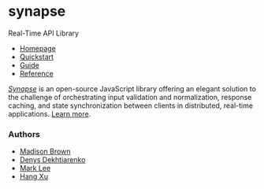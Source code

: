 # synapse

Real-Time API Library

- [Homepage](https://synapsejs.org)
- [Quickstart](https://synapsejs.org/quickstart/installation/)
- [Guide](https://synapsejs.org/guide/overview/)
- [Reference](https://synapsejs.org/reference/modules/synapse/)

[_Synapse_](https://synapsejs.org) is an open-source JavaScript library offering an elegant solution to the challenge of orchestrating input validation and normalization, response caching, and state synchronization between clients in distributed, real-time applications. [Learn more](https://synapsejs.org/quickstart/installation/).

### Authors

- [Madison Brown](https://github.com/madisonbrown)
- [Denys Dekhtiarenko](https://github.com/denskarlet)  
- [Mark Lee](https://github.com/markcmlee)
- [Hang Xu](https://github.com/nplaner)
